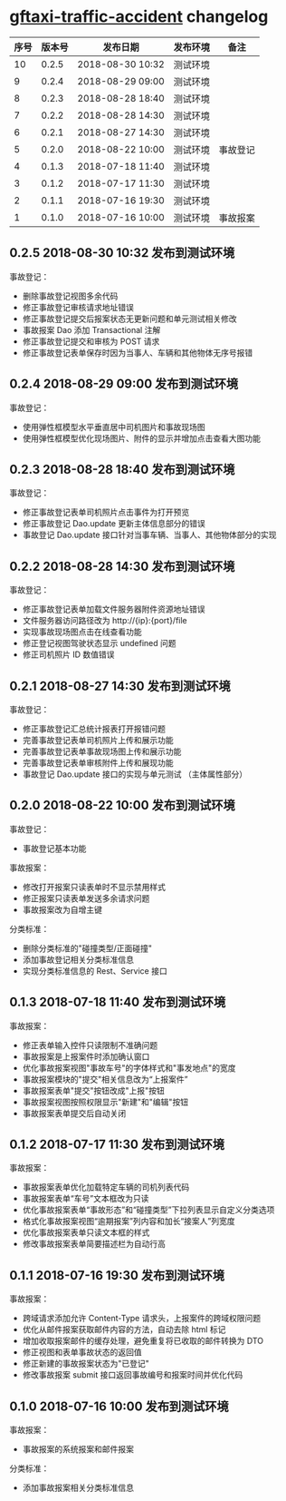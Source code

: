 # [gftaxi-traffic-accident](https://gitee.com/gftaxi/gftaxi-traffic-accident) changelog

| 序号 | 版本号 | 发布日期          | 发布环境 | 备注
|------|-------|------------------|---------|---------
| 10   | 0.2.5 | 2018-08-30 10:32 | 测试环境 | 
| 9    | 0.2.4 | 2018-08-29 09:00 | 测试环境 | 
| 8    | 0.2.3 | 2018-08-28 18:40 | 测试环境 | 
| 7    | 0.2.2 | 2018-08-28 14:30 | 测试环境 | 
| 6    | 0.2.1 | 2018-08-27 14:30 | 测试环境 | 
| 5    | 0.2.0 | 2018-08-22 10:00 | 测试环境 | 事故登记
| 4    | 0.1.3 | 2018-07-18 11:40 | 测试环境 | 
| 3    | 0.1.2 | 2018-07-17 11:30 | 测试环境 | 
| 2    | 0.1.1 | 2018-07-16 19:30 | 测试环境 | 
| 1    | 0.1.0 | 2018-07-16 10:00 | 测试环境 | 事故报案

## 0.2.5 2018-08-30 10:32 发布到测试环境

事故登记：

- 删除事故登记视图多余代码
- 修正事故登记审核请求地址错误
- 修正事故登记提交后报案状态无更新问题和单元测试相关修改
- 事故报案 Dao 添加 Transactional 注解
- 修正事故登记提交和审核为 POST 请求
- 修正事故登记表单保存时因为当事人、车辆和其他物体无序号报错

## 0.2.4 2018-08-29 09:00 发布到测试环境

事故登记：

- 使用弹性框模型水平垂直居中司机图片和事故现场图
- 使用弹性框模型优化现场图片、附件的显示并增加点击查看大图功能

## 0.2.3 2018-08-28 18:40 发布到测试环境

事故登记：

- 修正事故登记表单司机照片点击事件为打开预览
- 修正事故登记 Dao.update 更新主体信息部分的错误
- 事故登记 Dao.update 接口针对当事车辆、当事人、其他物体部分的实现

## 0.2.2 2018-08-28 14:30 发布到测试环境

事故登记：

- 修正事故登记表单加载文件服务器附件资源地址错误
- 文件服务器访问路径改为 http://{ip}:{port}/file
- 实现事故现场图点击在线查看功能
- 修正登记视图驾驶状态显示 undefined 问题
- 修正司机照片 ID 数值错误

## 0.2.1 2018-08-27 14:30 发布到测试环境

事故登记：

- 修正事故登记汇总统计报表打开报错问题
- 完善事故登记表单司机照片上传和展示功能
- 完善事故登记表单事故现场图上传和展示功能
- 完善事故登记表单审核附件上传和展现功能
- 事故登记 Dao.update 接口的实现与单元测试 （主体属性部分）

## 0.2.0 2018-08-22 10:00 发布到测试环境

事故登记：

- 事故登记基本功能

事故报案：

- 修改打开报案只读表单时不显示禁用样式
- 修正报案只读表单发送多余请求问题
- 事故报案改为自增主键

分类标准：

- 删除分类标准的"碰撞类型/正面碰撞"
- 添加事故登记相关分类标准信息
- 实现分类标准信息的 Rest、Service 接口

## 0.1.3 2018-07-18 11:40 发布到测试环境

事故报案：

- 修正表单输入控件只读限制不准确问题
- 事故报案是上报案件时添加确认窗口
- 优化事故报案视图"事故车号"的字体样式和"事发地点"的宽度
- 事故报案模块的"提交"相关信息改为“上报案件”
- 事故报案表单"提交"按钮改成"上报"按钮
- 事故报案视图按照权限显示"新建"和"编辑"按钮
- 事故报案表单提交后自动关闭


## 0.1.2 2018-07-17 11:30 发布到测试环境

事故报案：

- 事故报案表单优化加载特定车辆的司机列表代码
- 事故报案表单“车号”文本框改为只读
- 优化事故报案表单“事故形态”和“碰撞类型”下拉列表显示自定义分类选项
- 格式化事故报案视图“逾期报案”列内容和加长“接案人”列宽度
- 优化事故报案表单只读文本框的样式
- 修改事故报案表单简要描述栏为自动行高

## 0.1.1 2018-07-16 19:30 发布到测试环境

事故报案：

- 跨域请求添加允许 Content-Type 请求头，上报案件的跨域权限问题
- 优化从邮件报案获取邮件内容的方法，自动去除 html 标记
- 增加收取报案邮件的缓存处理，避免重复将已收取的邮件转换为 DTO
- 修正视图和表单事故状态的返回值
- 修正新建的事故报案状态为"已登记"
- 修改事故报案 submit 接口返回事故编号和报案时间并优化代码

## 0.1.0 2018-07-16 10:00 发布到测试环境

事故报案：

- 事故报案的系统报案和邮件报案

分类标准：

- 添加事故报案相关分类标准信息